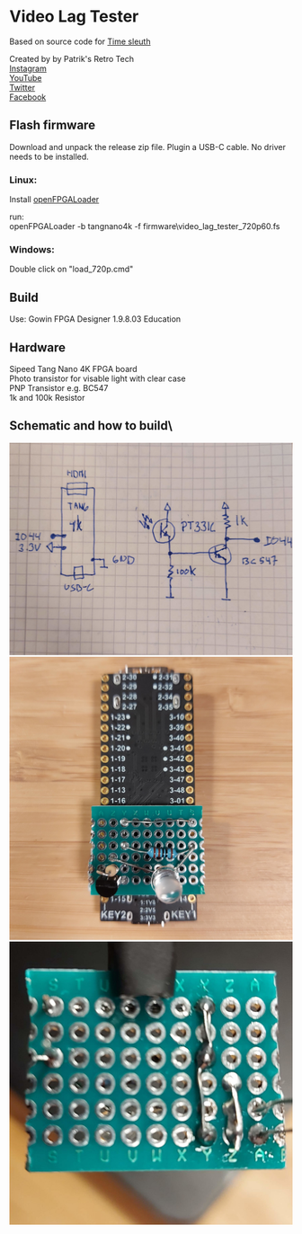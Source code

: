 # Video Lag Tester

Based on source code for [Time sleuth](https://github.com/chriz2600/time-sleuth)

Created by by Patrik's Retro Tech\
[Instagram](https://www.instagram.com/patriksretrotech/)\
[YouTube](https://www.youtube.com/channel/UCaFWrgS4kNwspYCvaff0Wjg)\
[Twitter](https://twitter.com/patriksretrotec/)\
[Facebook](https://facebook.com/patriksretrotech)




## Flash firmware
Download and unpack the release zip file. Plugin a USB-C cable. No driver needs to be installed.

### Linux:
Install [openFPGALoader](https://github.com/trabucayre/openFPGALoader)

run:\
openFPGALoader -b tangnano4k -f firmware\\video_lag_tester_720p60.fs

### Windows:
Double click on "load_720p.cmd"


## Build

Use: Gowin FPGA Designer 1.9.8.03 Education

## Hardware
Sipeed Tang Nano 4K FPGA board\
Photo transistor for visable light with clear case\
PNP Transistor e.g. BC547\
1k and 100k Resistor

## Schematic and how to build\
![](images/schematics.jpg)
![](images/pcb_front.jpg)\
![](images/pcb_back.jpg)


